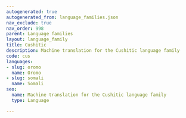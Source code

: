 ```yaml
---
autogenerated: true
autogenerated_from: language_families.json
nav_exclude: true
nav_order: 998
parent: Language families
layout: language_family
title: Cushitic
description: Machine translation for the Cushitic language family
code: cus
languages:
- slug: oromo
  name: Oromo
- slug: somali
  name: Somali
seo:
  name: Machine translation for the Cushitic language family
  type: Language

---
```


